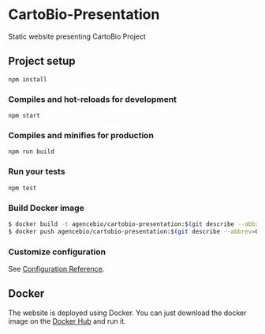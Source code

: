 # CartoBio-Presentation
Static website presenting CartoBio Project

## Project setup
```
npm install
```

### Compiles and hot-reloads for development

```
npm start
```

### Compiles and minifies for production
```
npm run build
```

### Run your tests
```
npm test
```

### Build Docker image

```bash
$ docker build -t agencebio/cartobio-presentation:$(git describe --abbrev=0 | cut -c2-20) .
$ docker push agencebio/cartobio-presentation:$(git describe --abbrev=0 | cut -c2-20)
```

### Customize configuration
See [Configuration Reference](https://cli.vuejs.org/config/).

## Docker
The website is deployed using Docker.
You can just download the docker image on the [Docker Hub](https://cloud.docker.com/u/agencebio/repository/docker/agencebio/cartobio-presentation "agencebio/cartobio-presentation") and run it.
